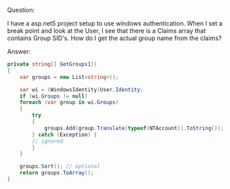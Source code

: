 Question:

I have a asp.net5 project setup to use windows authentication. When I set a break point and look at the User, I see that there is a Claims array that contains Group SID's. How do I get the actual group name from the claims?

Answer:

```cs
private string[] GetGroups1()
{
    var groups = new List<string>();

    var wi = (WindowsIdentity)User.Identity;
    if (wi.Groups != null)
    foreach (var group in wi.Groups)
    {
        try
        {                                
            groups.Add(group.Translate(typeof(NTAccount)).ToString());
        } catch (Exception) {
        // ignored
        }
    }

    groups.Sort(); // optional
    return groups.ToArray();
}
```